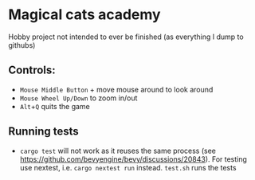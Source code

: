 # Magical cats academy

Hobby project not intended to ever be finished (as everything I dump to githubs)

## Controls:

- `Mouse Middle Button` + move mouse around to look around
- `Mouse Wheel Up/Down` to zoom in/out
- `Alt`+`Q` quits the game

## Running tests

- `cargo test` will not work as it reuses the same process (see https://github.com/bevyengine/bevy/discussions/20843). For testing use nextest, i.e. `cargo nextest run` instead. `test.sh` runs the tests
